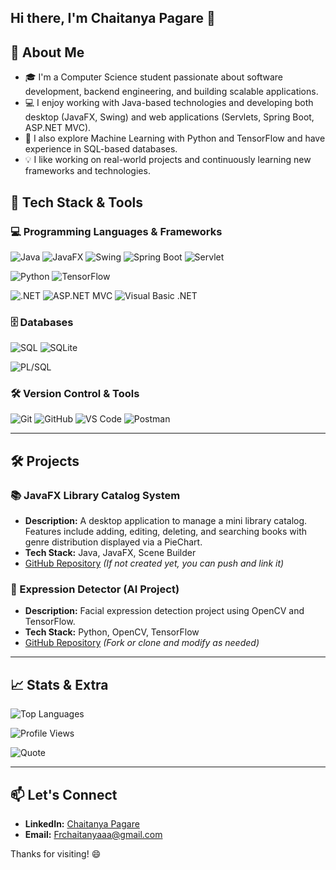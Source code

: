 
## Hi there, I'm Chaitanya Pagare 👋

## 🚀 About Me

- 🎓 I'm a Computer Science student passionate about software development, backend engineering, and building scalable applications.
- 💻 I enjoy working with Java-based technologies and developing both desktop (JavaFX, Swing) and web applications (Servlets, Spring Boot, ASP.NET MVC).
- 🧠 I also explore Machine Learning with Python and TensorFlow and have experience in SQL-based databases.
- 💡 I like working on real-world projects and continuously learning new frameworks and technologies.


## 🚀 Tech Stack & Tools  

### 💻 Programming Languages & Frameworks
![Java](https://img.shields.io/badge/Java-%23ED8B00.svg?style=for-the-badge&logo=java&logoColor=white) ![JavaFX](https://img.shields.io/badge/JavaFX-%23007396.svg?style=for-the-badge&logo=java&logoColor=white) ![Swing](https://img.shields.io/badge/Swing-%23ED8B00.svg?style=for-the-badge&logo=java&logoColor=white) ![Spring Boot](https://img.shields.io/badge/Spring%20Boot-%236DB33F.svg?style=for-the-badge&logo=springboot&logoColor=white) ![Servlet](https://img.shields.io/badge/Servlet-%23007396.svg?style=for-the-badge&logo=java&logoColor=white)

![Python](https://img.shields.io/badge/Python-%233776AB.svg?style=for-the-badge&logo=python&logoColor=white) ![TensorFlow](https://img.shields.io/badge/TensorFlow-%23FF6F00.svg?style=for-the-badge&logo=tensorflow&logoColor=white)

![.NET](https://img.shields.io/badge/.NET-%235C2D91.svg?style=for-the-badge&logo=dotnet&logoColor=white) ![ASP.NET MVC](https://img.shields.io/badge/ASP.NET%20MVC-%23007396.svg?style=for-the-badge&logo=dotnet&logoColor=white) ![Visual Basic .NET](https://img.shields.io/badge/VB.NET-%23007396.svg?style=for-the-badge&logo=dotnet&logoColor=white)

### 🗄️ Databases
![SQL](https://img.shields.io/badge/SQL-%23007ACC.svg?style=for-the-badge&logo=mysql&logoColor=white) ![SQLite](https://img.shields.io/badge/SQLite-%23003B57.svg?style=for-the-badge&logo=sqlite&logoColor=white)

![PL/SQL](https://img.shields.io/badge/PL%2FSQL-%23F00000.svg?style=for-the-badge&logo=oracle&logoColor=white)


### 🛠 Version Control & Tools
![Git](https://img.shields.io/badge/Git-%23F05033.svg?style=for-the-badge&logo=git&logoColor=white) ![GitHub](https://img.shields.io/badge/GitHub-%23181717.svg?style=for-the-badge&logo=github&logoColor=white) ![VS Code](https://img.shields.io/badge/VS%20Code-%23007ACC.svg?style=for-the-badge&logo=visualstudiocode&logoColor=white) ![Postman](https://img.shields.io/badge/Postman-%23FF6C37.svg?style=for-the-badge&logo=postman&logoColor=white)

---

## 🛠️ Projects

### 📚 JavaFX Library Catalog System
- **Description:** A desktop application to manage a mini library catalog. Features include adding, editing, deleting, and searching books with genre distribution displayed via a PieChart.
- **Tech Stack:** Java, JavaFX, Scene Builder
- [GitHub Repository](https://github.com/Frchaitanya/Library-Catalog-System) *(If not created yet, you can push and link it)*

### 🤖 Expression Detector (AI Project)
- **Description:** Facial expression detection project using OpenCV and TensorFlow.
- **Tech Stack:** Python, OpenCV, TensorFlow
- [GitHub Repository](https://github.com/Frchaitanya/Expression-Detector) *(Fork or clone and modify as needed)*

---

## 📈 Stats & Extra

![Top Languages](https://github-readme-stats.vercel.app/api/top-langs/?username=Frchaitanya&layout=compact&theme=radical)

![Profile Views](https://komarev.com/ghpvc/?username=Frchaitanya&color=blue)

![Quote](https://quotes-github-readme.vercel.app/api?type=horizontal&theme=radical)

---

## 📫 Let's Connect
- **LinkedIn:** [Chaitanya Pagare](https://www.linkedin.com/in/chaitanya-pagare/)
- **Email:** [Frchaitanyaaa@gmail.com](mailto:Frchaitanyaaa@gmail.com)

Thanks for visiting! 😄

<!---
Frchaitanya/Frchaitanya is a ✨ special ✨ repository because its `README.md` appears on your GitHub profile.
--->

